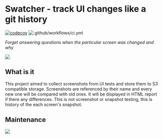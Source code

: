 # Swatcher - track UI changes like a git history
[![codecov](https://codecov.io/gh/del-systems/swatcher/branch/master/graph/badge.svg?token=V7AJCMJI7V)](https://codecov.io/gh/del-systems/swatcher)
![.github/workflows/ci.yml](https://github.com/del-systems/swatcher/workflows/.github/workflows/ci.yml/badge.svg)

_Forget answering questions when the particular screen was changed and why_

<img src='https://user-images.githubusercontent.com/6705445/101990023-48058300-3cb5-11eb-92f0-650d17888c64.png'>

## What is it
This project aimed to collect screenshots from UI tests and store them to S3 compatible storage. Screenshots are referenced by their name and every new one will be compared with old ones. It will be displayed in HTML report if there any differences. This is not screenshot or snapshot testing, this is history of the each screen's snapshot.

## Maintenance
<img src="https://codecov.io/gh/del-systems/swatcher/branch/master/graphs/commits.svg?token=V7AJCMJI7V">
